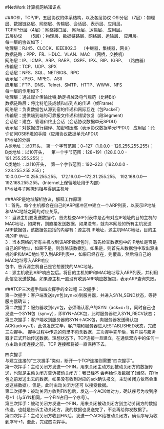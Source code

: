 #NetWork
计算机网络知识点

###OSI，TCP/IP，五层协议的体系结构，以及各层协议
OSI分层 （7层）：物理层、数据链路层、网络层、传输层、会话层、表示层、应用层。   
TCP/IP分层（4层）：网络接口层、 网际层、运输层、 应用层。   
五层协议     （5层）：物理层、数据链路层、网络层、运输层、 应用层。  
每一层的协议如下：   
物理层：RJ45、CLOCK、IEEE802.3    （中继器，集线器，网关）   
数据链路：PPP、FR、HDLC、VLAN、MAC  （网桥，交换机）   
网络层：IP、ICMP、ARP、RARP、OSPF、IPX、RIP、IGRP、 （路由器）    
传输层：TCP、UDP、SPX    
会话层：NFS、SQL、NETBIOS、RPC    
表示层：JPEG、MPEG、ASII    
应用层：FTP、DNS、Telnet、SMTP、HTTP、WWW、NFS    
每一层的作用如下：    
物理层：通过媒介传输比特,确定机械及电气规范（比特Bit）    
数据链路层：将比特组装成帧和点到点的传递（帧Frame）    
网络层：负责数据包从源到宿的传递和网际互连（包PackeT）        
传输层：提供端到端的可靠报文传递和错误恢复（段Segment）  
会话层：建立、管理和终止会话（会话协议数据单元SPDU）  
表示层：对数据进行翻译、加密和压缩（表示协议数据单元PPDU）
应用层：允许访问OSI环境的手段（应用协议数据单元APDU）  
IP地址的分类  
A类地址：以0开头， 第一个字节范围：0~127（1.0.0.0 - 126.255.255.255）；  
B类地址：以10开头，    第一个字节范围：128~191（128.0.0.0 - 191.255.255.255）；  
C类地址：以110开头，  第一个字节范围：192~223（192.0.0.0 - 223.255.255.255）；  
10.0.0.0—10.255.255.255， 172.16.0.0—172.31.255.255， 192.168.0.0—192.168.255.255。（Internet上保留地址用于内部）  
IP地址与子网掩码相与得到主机号  

###ARP是地址解析协议，解释工作原理  
1：首先，每个主机都会在自己的ARP缓冲区中建立一个ARP列表，以表示IP地址和MAC地址之间的对应关系。  
2：当源主机要发送数据时，首先检查ARP列表中是否有对应IP地址的目的主机的MAC地址，如果有，则直接发送数据，如果没有，就向本网段的所有主机发送ARP数据包，该数据包包括的内容有：源主机 IP地址，源主机MAC地址，目的主机的IP 地址。   
3：当本网络的所有主机收到该ARP数据包时，首先检查数据包中的IP地址是否是自己的IP地址，如果不是，则忽略该数据包，如果是，则首先从数据包中取出源主机的IP和MAC地址写入到ARP列表中，如果已经存在，则覆盖，然后将自己的MAC地址写入ARP响应   
包中，告诉源主机自己是它想要找的MAC地址。  
4：源主机收到ARP响应包后。将目的主机的IP和MAC地址写入ARP列表，并利用此信息发送数据。如果源主机一直没有收到ARP响应数据包，表示ARP查询失败。  

###TCP三次握手和四次挥手的全过程
三次握手：  
第一次握手：客户端发送syn包(syn=x)到服务器，并进入SYN_SEND状态，等待服务器确认；   
第二次握手：服务器收到syn包，必须确认客户的SYN（ack=x+1），同时自己也发送一个SYN包（syn=y），即SYN+ACK包，此时服务器进入SYN_RECV状态；  
第三次握手：客户端收到服务器的SYN＋ACK包，向服务器发送确认包ACK(ack=y+1)，此包发送完毕，客户端和服务器进入ESTABLISHED状态，完成三次握手。
握手过程中传送的包里不包含数据，三次握手完毕后，客户端与服务器才正式开始传送数据。理想状态下，TCP连接一旦建立，在通信双方中的任何一方主动关闭连接之前，TCP 连接都将被一直保持下去。   

四次握手   
与建立连接的“三次握手”类似，断开一个TCP连接则需要“四次握手”。  
第一次挥手：主动关闭方发送一个FIN，用来关闭主动方到被动关闭方的数据传送，也就是主动关闭方告诉被动关闭方：我已经不   会再给你发数据了(当然，在fin包之前发送出去的数据，如果没有收到对应的ack确认报文，主动关闭方依然会重发这些数据)，但是，此时主动关闭方还可 以接受数据。  
第二次挥手：被动关闭方收到FIN包后，发送一个ACK给对方，确认序号为收到序号+1（与SYN相同，一个FIN占用一个序号）。  
第三次挥手：被动关闭方发送一个FIN，用来关闭被动关闭方到主动关闭方的数据传送，也就是告诉主动关闭方，我的数据也发送完了，不会再给你发数据了。  
第四次挥手：主动关闭方收到FIN后，发送一个ACK给被动关闭方，确认序号为收到序号+1，至此，完成四次挥手。  
